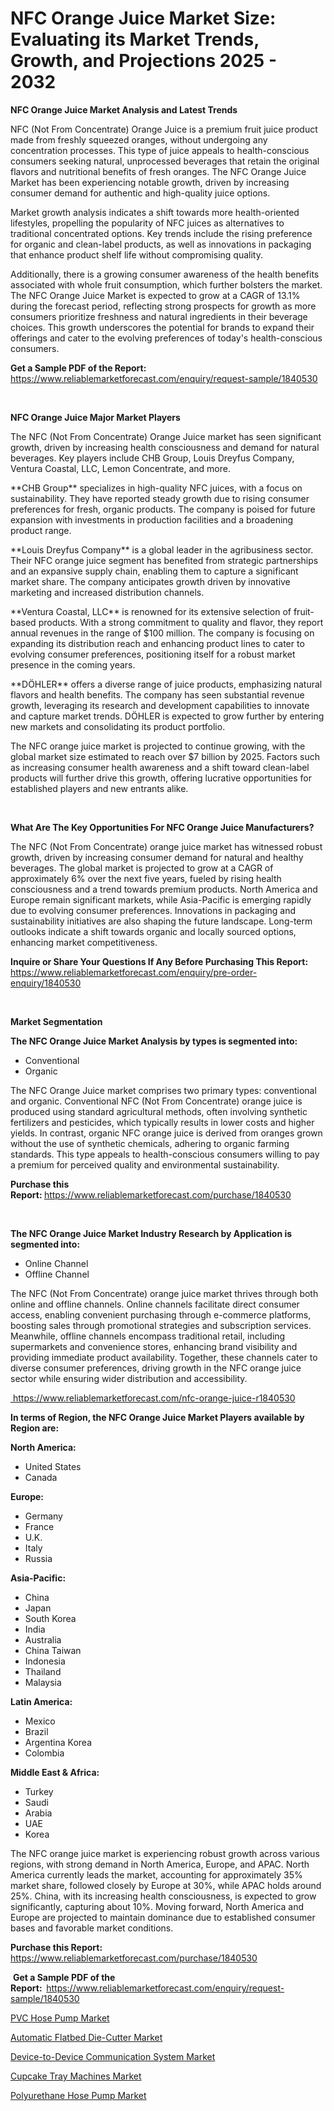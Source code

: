 <p><h1>NFC Orange Juice Market Size: Evaluating its Market Trends, Growth, and Projections 2025 - 2032</h1></p><p><strong>NFC Orange Juice Market Analysis and Latest Trends</strong></p>
<p><p>NFC (Not From Concentrate) Orange Juice is a premium fruit juice product made from freshly squeezed oranges, without undergoing any concentration processes. This type of juice appeals to health-conscious consumers seeking natural, unprocessed beverages that retain the original flavors and nutritional benefits of fresh oranges. The NFC Orange Juice Market has been experiencing notable growth, driven by increasing consumer demand for authentic and high-quality juice options. </p><p>Market growth analysis indicates a shift towards more health-oriented lifestyles, propelling the popularity of NFC juices as alternatives to traditional concentrated options. Key trends include the rising preference for organic and clean-label products, as well as innovations in packaging that enhance product shelf life without compromising quality. </p><p>Additionally, there is a growing consumer awareness of the health benefits associated with whole fruit consumption, which further bolsters the market. The NFC Orange Juice Market is expected to grow at a CAGR of 13.1% during the forecast period, reflecting strong prospects for growth as more consumers prioritize freshness and natural ingredients in their beverage choices. This growth underscores the potential for brands to expand their offerings and cater to the evolving preferences of today's health-conscious consumers.</p></p>
<p><strong>Get a Sample PDF of the Report:&nbsp;</strong> <a href="https://www.reliablemarketforecast.com/enquiry/request-sample/1840530?utm_campaign=1097&utm_medium=2&utm_source=Github&utm_content=ia&utm_term=28022025&utm_id=nfc-orange-juice">https://www.reliablemarketforecast.com/enquiry/request-sample/1840530</a></p>
<p>&nbsp;</p>
<p><strong>NFC Orange Juice Major Market Players</strong></p>
<p><p>The NFC (Not From Concentrate) Orange Juice market has seen significant growth, driven by increasing health consciousness and demand for natural beverages. Key players include CHB Group, Louis Dreyfus Company, Ventura Coastal, LLC, Lemon Concentrate, and more.</p><p>**CHB Group** specializes in high-quality NFC juices, with a focus on sustainability. They have reported steady growth due to rising consumer preferences for fresh, organic products. The company is poised for future expansion with investments in production facilities and a broadening product range.</p><p>**Louis Dreyfus Company** is a global leader in the agribusiness sector. Their NFC orange juice segment has benefited from strategic partnerships and an expansive supply chain, enabling them to capture a significant market share. The company anticipates growth driven by innovative marketing and increased distribution channels.</p><p>**Ventura Coastal, LLC** is renowned for its extensive selection of fruit-based products. With a strong commitment to quality and flavor, they report annual revenues in the range of $100 million. The company is focusing on expanding its distribution reach and enhancing product lines to cater to evolving consumer preferences, positioning itself for a robust market presence in the coming years.</p><p>**DÖHLER** offers a diverse range of juice products, emphasizing natural flavors and health benefits. The company has seen substantial revenue growth, leveraging its research and development capabilities to innovate and capture market trends. DÖHLER is expected to grow further by entering new markets and consolidating its product portfolio.</p><p>The NFC orange juice market is projected to continue growing, with the global market size estimated to reach over $7 billion by 2025. Factors such as increasing consumer health awareness and a shift toward clean-label products will further drive this growth, offering lucrative opportunities for established players and new entrants alike.</p></p>
<p>&nbsp;</p>
<p><strong>What Are The Key Opportunities For NFC Orange Juice Manufacturers?</strong></p>
<p><p>The NFC (Not From Concentrate) orange juice market has witnessed robust growth, driven by increasing consumer demand for natural and healthy beverages. The global market is projected to grow at a CAGR of approximately 6% over the next five years, fueled by rising health consciousness and a trend towards premium products. North America and Europe remain significant markets, while Asia-Pacific is emerging rapidly due to evolving consumer preferences. Innovations in packaging and sustainability initiatives are also shaping the future landscape. Long-term outlooks indicate a shift towards organic and locally sourced options, enhancing market competitiveness.</p></p>
<p><strong>Inquire or Share Your Questions If Any Before Purchasing This Report:</strong> <a href="https://www.reliablemarketforecast.com/enquiry/pre-order-enquiry/1840530?utm_campaign=1097&utm_medium=2&utm_source=Github&utm_content=ia&utm_term=28022025&utm_id=nfc-orange-juice">https://www.reliablemarketforecast.com/enquiry/pre-order-enquiry/1840530</a></p>
<p>&nbsp;</p>
<p><strong>Market Segmentation</strong></p>
<p><strong>The NFC Orange Juice Market Analysis by types is segmented into:</strong></p>
<p><ul><li>Conventional</li><li>Organic</li></ul></p>
<p><p>The NFC Orange Juice market comprises two primary types: conventional and organic. Conventional NFC (Not From Concentrate) orange juice is produced using standard agricultural methods, often involving synthetic fertilizers and pesticides, which typically results in lower costs and higher yields. In contrast, organic NFC orange juice is derived from oranges grown without the use of synthetic chemicals, adhering to organic farming standards. This type appeals to health-conscious consumers willing to pay a premium for perceived quality and environmental sustainability.</p></p>
<p><strong>Purchase this Report:&nbsp;</strong><a href="https://www.reliablemarketforecast.com/purchase/1840530?utm_campaign=1097&utm_medium=2&utm_source=Github&utm_content=ia&utm_term=28022025&utm_id=nfc-orange-juice">https://www.reliablemarketforecast.com/purchase/1840530</a></p>
<p>&nbsp;</p>
<p><strong>The NFC Orange Juice Market Industry Research by Application is segmented into:</strong></p>
<p><ul><li>Online Channel</li><li>Offline Channel</li></ul></p>
<p><p>The NFC (Not From Concentrate) orange juice market thrives through both online and offline channels. Online channels facilitate direct consumer access, enabling convenient purchasing through e-commerce platforms, boosting sales through promotional strategies and subscription services. Meanwhile, offline channels encompass traditional retail, including supermarkets and convenience stores, enhancing brand visibility and providing immediate product availability. Together, these channels cater to diverse consumer preferences, driving growth in the NFC orange juice sector while ensuring wider distribution and accessibility.</p></p>
<p><a href="https://www.reliablemarketforecast.com/nfc-orange-juice-r1840530?utm_campaign=1097&utm_medium=2&utm_source=Github&utm_content=ia&utm_term=28022025&utm_id=nfc-orange-juice">&nbsp;https://www.reliablemarketforecast.com/nfc-orange-juice-r1840530</a></p>
<p><strong>In terms of Region, the NFC Orange Juice Market Players available by Region are:</strong></p>
<p>
    <p> <strong> North America: </strong>
        <ul>
            <li>United States</li>
            <li>Canada</li>
        </ul>
        </p> 
    <p> <strong> Europe: </strong>
        <ul>
            <li>Germany</li>
            <li>France</li>
            <li>U.K.</li>
            <li>Italy</li>
            <li>Russia</li>
        </ul>
        </p> 
    <p> <strong> Asia-Pacific: </strong>
        <ul>
            <li>China</li>
            <li>Japan</li>
            <li>South Korea</li>
            <li>India</li>
            <li>Australia</li>
            <li>China Taiwan</li>
            <li>Indonesia</li>
            <li>Thailand</li>
            <li>Malaysia</li>
        </ul>
        </p> 
    <p> <strong> Latin America: </strong>
        <ul>
            <li>Mexico</li>
            <li>Brazil</li>
            <li>Argentina Korea</li>
            <li>Colombia</li>
        </ul>
        </p> 
    <p> <strong> Middle East & Africa: </strong>
        <ul>
            <li>Turkey</li>
            <li>Saudi</li>
            <li>Arabia</li>
            <li>UAE</li>
            <li>Korea</li>
        </ul>
    </p>
    </p>
<p><p>The NFC orange juice market is experiencing robust growth across various regions, with strong demand in North America, Europe, and APAC. North America currently leads the market, accounting for approximately 35% market share, followed closely by Europe at 30%, while APAC holds around 25%. China, with its increasing health consciousness, is expected to grow significantly, capturing about 10%. Moving forward, North America and Europe are projected to maintain dominance due to established consumer bases and favorable market conditions.</p></p>
<p><strong>Purchase this Report: </strong><a href="https://www.reliablemarketforecast.com/purchase/1840530?utm_campaign=1097&utm_medium=2&utm_source=Github&utm_content=ia&utm_term=28022025&utm_id=nfc-orange-juice">https://www.reliablemarketforecast.com/purchase/1840530</a></p>
<p>&nbsp;<strong>Get a Sample PDF of the Report:&nbsp;&nbsp;</strong><a href="https://www.reliablemarketforecast.com/enquiry/request-sample/1840530?utm_campaign=1097&utm_medium=2&utm_source=Github&utm_content=ia&utm_term=28022025&utm_id=nfc-orange-juice">https://www.reliablemarketforecast.com/enquiry/request-sample/1840530</a></p>
<p><strong></strong></p>
<p><p><a href="https://github.com/kimanyuzuga/Market-Research-Report-List-1/blob/main/pvc-hose-pump-market.md?utm_campaign=1097&utm_medium=2&utm_source=Github&utm_content=ia&utm_term=28022025&utm_id=nfc-orange-juice">PVC Hose Pump Market</a></p><p><a href="https://github.com/giardafshaxb/Market-Research-Report-List-1/blob/main/automatic-flatbed-die-cutter-market.md?utm_campaign=1097&utm_medium=2&utm_source=Github&utm_content=ia&utm_term=28022025&utm_id=nfc-orange-juice">Automatic Flatbed Die-Cutter Market</a></p><p><a href="https://github.com/ludongfomban/Market-Research-Report-List-1/blob/main/device-to-device-communication-system-market.md?utm_campaign=1097&utm_medium=2&utm_source=Github&utm_content=ia&utm_term=28022025&utm_id=nfc-orange-juice">Device-to-Device Communication System Market</a></p><p><a href="https://github.com/vasqmbrica4/Market-Research-Report-List-1/blob/main/cupcake-tray-machines-market.md?utm_campaign=1097&utm_medium=2&utm_source=Github&utm_content=ia&utm_term=28022025&utm_id=nfc-orange-juice">Cupcake Tray Machines Market</a></p><p><a href="https://github.com/petiteergat/Market-Research-Report-List-1/blob/main/polyurethane-hose-pump-market.md?utm_campaign=1097&utm_medium=2&utm_source=Github&utm_content=ia&utm_term=28022025&utm_id=nfc-orange-juice">Polyurethane Hose Pump Market</a></p></p>